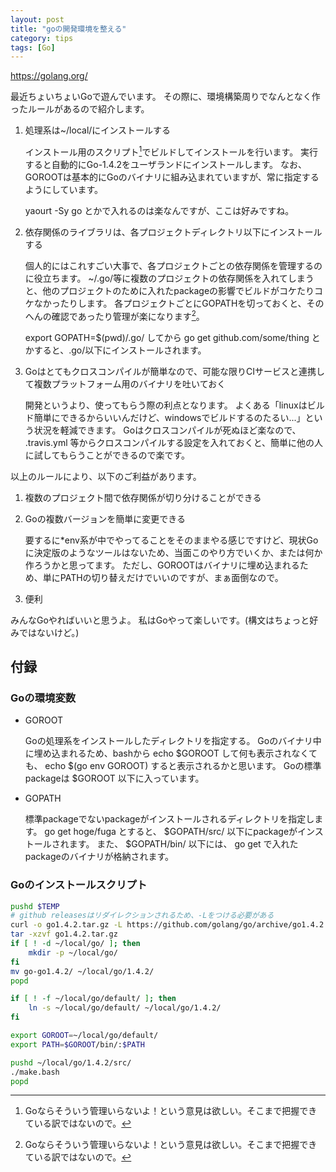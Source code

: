 ```yaml
---
layout: post
title: "goの開発環境を整える"
category: tips
tags: [Go]
---
```

https://golang.org/

最近ちょいちょいGoで遊んでいます。
その際に、環境構築周りでなんとなく作ったルールがあるので紹介します。

1. 処理系は~/local/にインストールする

    インストール用のスクリプト[^1]でビルドしてインストールを行います。
    実行すると自動的にGo-1.4.2をユーザランドにインストールします。
    なお、GOROOTは基本的にGoのバイナリに組み込まれていますが、常に指定するようにしています。

    yaourt -Sy go とかで入れるのは楽なんですが、ここは好みですね。

1. 依存関係のライブラリは、各プロジェクトディレクトリ以下にインストールする

    個人的にはこれすごい大事で、各プロジェクトごとの依存関係を管理するのに役立ちます。
    ~/.go/等に複数のプロジェクトの依存関係を入れてしまうと、他のプロジェクトのために入れたpackageの影響でビルドがコケたりコケなかったりします。
    各プロジェクトごとにGOPATHを切っておくと、そのへんの確認であったり管理が楽になります[^1]。

    export GOPATH=$(pwd)/.go/ してから go get github.com/some/thing とかすると、.go/以下にインストールされます。

1. Goはとてもクロスコンパイルが簡単なので、可能な限りCIサービスと連携して複数プラットフォーム用のバイナリを吐いておく

    開発というより、使ってもらう際の利点となります。
    よくある「linuxはビルド簡単にできるからいいんだけど、windowsでビルドするのたるい...」という状況を軽減できます。
    Goはクロスコンパイルが死ぬほど楽なので、 .travis.yml 等からクロスコンパイルする設定を入れておくと、簡単に他の人に試してもらうことができるので楽です。

以上のルールにより、以下のご利益があります。

1. 複数のプロジェクト間で依存関係が切り分けることができる
1. Goの複数バージョンを簡単に変更できる

    要するに*env系が中でやってることをそのままやる感じですけど、現状Goに決定版のようなツールはないため、当面このやり方でいくか、または何か作ろうかと思ってます。
    ただし、GOROOTはバイナリに埋め込まれるため、単にPATHの切り替えだけでいいのですが、まぁ面倒なので。

1. 便利

みんなGoやればいいと思うよ。
私はGoやって楽しいです。(構文はちょっと好みではないけど。)


[^1]: Goならそういう管理いらないよ！という意見は欲しい。そこまで把握できている訳ではないので。


付録
------------------------------------------------------------------------------------------------------------------------

### Goの環境変数

* GOROOT

    Goの処理系をインストールしたディレクトリを指定する。
    Goのバイナリ中に埋め込まれるため、bashから echo $GOROOT して何も表示されなくても、 echo $(go env GOROOT) すると表示されるかと思います。
    Goの標準packageは $GOROOT 以下に入っています。

* GOPATH

    標準packageでないpackageがインストールされるディレクトリを指定します。
    go get hoge/fuga とすると、 $GOPATH/src/ 以下にpackageがインストールされます。
    また、 $GOPATH/bin/ 以下には、 go get で入れたpackageのバイナリが格納されます。


### Goのインストールスクリプト

```sh
pushd $TEMP
# github releasesはリダイレクションされるため、-Lをつける必要がある
curl -o go1.4.2.tar.gz -L https://github.com/golang/go/archive/go1.4.2.tar.gz
tar -xzvf go1.4.2.tar.gz
if [ ! -d ~/local/go/ ]; then
    mkdir -p ~/local/go/
fi
mv go-go1.4.2/ ~/local/go/1.4.2/
popd

if [ ! -f ~/local/go/default/ ]; then
    ln -s ~/local/go/default/ ~/local/go/1.4.2/
fi

export GOROOT=~/local/go/default/
export PATH=$GOROOT/bin/:$PATH

pushd ~/local/go/1.4.2/src/
./make.bash
popd
```
